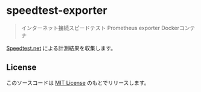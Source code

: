 # speedtest-exporter

> インターネット接続スピードテスト Prometheus exporter Dockerコンテナ
  
[Speedtest.net](https://www.speedtest.net/) による計測結果を収集します。

## License
このソースコードは [MIT License](https://github.com/collelog/speedtest-exporter/blob/master/LICENSE) のもとでリリースします。
